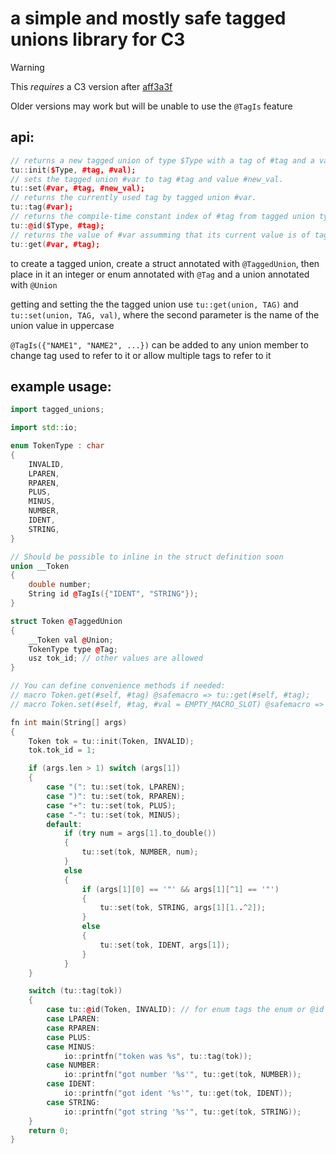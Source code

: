 # a simple and mostly safe tagged unions library for C3

> [!WARNING]
> This *requires* a C3 version after [aff3a3f](https://github.com/c3lang/c3c/commit/aff3a3f7464b3297930e6e61ce9ff40fe91751c3)
>
> Older versions may work but will be unable to use the `@TagIs` feature

## api:
```cpp
// returns a new tagged union of type $Type with a tag of #tag and a value of #val. #tag must be the name of the union member converted to uppercase or a name specified by `@TagIs`.
tu::init($Type, #tag, #val);
// sets the tagged union #var to tag #tag and value #new_val.
tu::set(#var, #tag, #new_val);
// returns the currently used tag by tagged union #var.
tu::tag(#var);
// returns the compile-time constant index of #tag from tagged union type $Type. this is meant to be compared to tu::tag(#var) in a switch or if statement. not needed for tagged unions with enum tags
tu::@id($Type, #tag);
// returns the value of #var assumming that its current value is of tag #tag, will panic in safe mode if this is not true
tu::get(#var, #tag);
```

to create a tagged union, create a struct annotated with `@TaggedUnion`, then place in it an integer or enum annotated with `@Tag` and a union annotated with `@Union`

getting and setting the the tagged union use `tu::get(union, TAG)` and `tu::set(union, TAG, val)`, where the second parameter is the name of the union value in uppercase

`@TagIs({"NAME1", "NAME2", ...})` can be added to any union member to change tag used to refer to it or allow multiple tags to refer to it

## example usage:
```cpp
import tagged_unions;

import std::io;

enum TokenType : char
{
	INVALID,
	LPAREN,
	RPAREN,
	PLUS,
	MINUS,
	NUMBER,
	IDENT,
	STRING,
}

// Should be possible to inline in the struct definition soon
union __Token
{
	double number;
	String id @TagIs({"IDENT", "STRING"});
}

struct Token @TaggedUnion
{
	__Token val @Union;
	TokenType type @Tag;
	usz tok_id; // other values are allowed
}

// You can define convenience methods if needed:
// macro Token.get(#self, #tag) @safemacro => tu::get(#self, #tag);
// macro Token.set(#self, #tag, #val = EMPTY_MACRO_SLOT) @safemacro => tu::set(#self, #tag, #val);

fn int main(String[] args)
{
	Token tok = tu::init(Token, INVALID);
	tok.tok_id = 1;

	if (args.len > 1) switch (args[1])
	{
		case "(": tu::set(tok, LPAREN);
		case ")": tu::set(tok, RPAREN);
		case "+": tu::set(tok, PLUS);
		case "-": tu::set(tok, MINUS);
		default:
			if (try num = args[1].to_double())
			{
				tu::set(tok, NUMBER, num);
			}
			else
			{
				if (args[1][0] == '"' && args[1][^1] == '"')
				{
					tu::set(tok, STRING, args[1][1..^2]);
				}
				else
				{
					tu::set(tok, IDENT, args[1]);
				}
			}
	}

	switch (tu::tag(tok))
	{
		case tu::@id(Token, INVALID): // for enum tags the enum or @id can be used, for integer tags @id *must* be used
		case LPAREN:
		case RPAREN:
		case PLUS:
		case MINUS:
			io::printfn("token was %s", tu::tag(tok));
		case NUMBER:
			io::printfn("got number '%s'", tu::get(tok, NUMBER));
		case IDENT:
			io::printfn("got ident '%s'", tu::get(tok, IDENT));
		case STRING:
			io::printfn("got string '%s'", tu::get(tok, STRING));
	}
	return 0;
}
```

